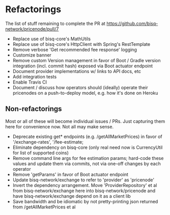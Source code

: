 # Refactorings

The list of stuff remaining to complete the PR at https://github.com/bisq-network/pricenode/pull/7

 - Replace use of bisq-core's MathUtils
 - Replace use of bisq-core's HttpClient with Spring's RestTemplate
 - Remove verbose 'Get recommended fee response' logging
 - Customize banner
 - Remove custom Version management in favor of Boot / Gradle version integration (incl. commit hash) exposed via Boot actuator endpoint
 - Document provider implementations w/ links to API docs, etc
 - Add integration tests
 - Enable Travis CI
 - Document / discuss how operators should (ideally) operate their pricenodes on a push-to-deploy model, e.g. how it's done on Heroku

## Non-refactorings

Most or all of these will become individual issues / PRs. Just capturing them here for convenience now. Not all may make sense.

 - Deprecate existing get* endpoints (e.g. /getAllMarketPrices) in favor of '/exchange-rates', '/fee-estimate;
 - Eliminate dependency on bisq-core (only real need now is CurrencyUtil for list of supported coins)
 - Remove command line args for fee estimation params; hard-code these values and update them via commits, not via one-off changes by each operator
 - Remove 'getParams' in favor of Boot actuator endpoint
 - Update bisq-network/exchange to refer to 'provider' as 'pricenode'
 - Invert the dependency arrangement. Move 'ProviderRepository' et al from bisq-network/exchange here into
   bisq-network/pricenode and have bisq-network/exchange depend on it as a client lib
 - Save bandwidth and be idiomatic by not pretty-printing json returned from /getAllMarketPrices et al
